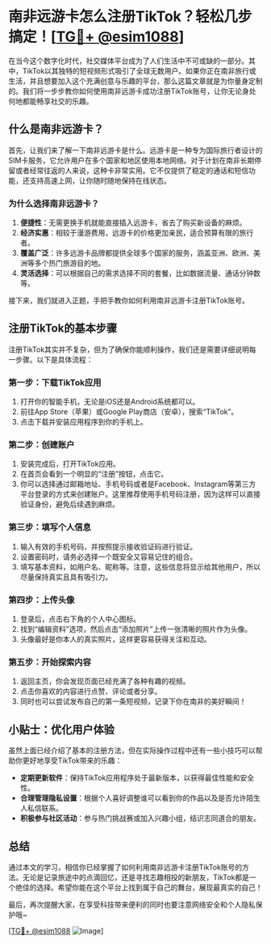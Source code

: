 # 南非远游卡怎么注册TikTok？轻松几步搞定！[[TG💪+ @esim1088](https://t.me/s/esim1088)]

在当今这个数字化时代，社交媒体平台成为了人们生活中不可或缺的一部分。其中，TikTok以其独特的短视频形式吸引了全球无数用户。如果你正在南非旅行或生活，并且想要加入这个充满创意与乐趣的平台，那么这篇文章就是为你量身定制的。我们将一步步教你如何使用南非远游卡成功注册TikTok账号，让你无论身处何地都能畅享社交的乐趣。

## 什么是南非远游卡？

首先，让我们来了解一下南非远游卡是什么。远游卡是一种专为国际旅行者设计的SIM卡服务，它允许用户在多个国家和地区使用本地网络。对于计划在南非长期停留或者经常往返的人来说，这种卡非常实用。它不仅提供了稳定的通话和短信功能，还支持高速上网，让你随时随地保持在线状态。

### 为什么选择南非远游卡？

1. **便捷性**：无需更换手机就能直接插入远游卡，省去了购买新设备的麻烦。
2. **经济实惠**：相较于漫游费用，远游卡的价格更加亲民，适合预算有限的旅行者。
3. **覆盖广泛**：许多远游卡品牌都提供全球多个国家的服务，涵盖亚洲、欧洲、美洲等多个热门旅游目的地。
4. **灵活选择**：可以根据自己的需求选择不同的套餐，比如数据流量、通话分钟数等。

接下来，我们就进入正题，手把手教你如何利用南非远游卡注册TikTok账号。

## 注册TikTok的基本步骤

注册TikTok其实并不复杂，但为了确保你能顺利操作，我们还是需要详细说明每一步骤。以下是具体流程：

### 第一步：下载TikTok应用

1. 打开你的智能手机，无论是iOS还是Android系统都可以。
2. 前往App Store（苹果）或Google Play商店（安卓），搜索“TikTok”。
3. 点击下载并安装应用程序到你的手机上。

### 第二步：创建账户

1. 安装完成后，打开TikTok应用。
2. 在首页会看到一个明显的“注册”按钮，点击它。
3. 你可以选择通过邮箱地址、手机号码或者是Facebook、Instagram等第三方平台登录的方式来创建账户。这里推荐使用手机号码注册，因为这样可以直接验证身份，避免后续遇到麻烦。

### 第三步：填写个人信息

1. 输入有效的手机号码，并按照提示接收验证码进行验证。
2. 设置密码时，请务必选择一个既安全又容易记住的组合。
3. 填写基本资料，如用户名、昵称等。注意，这些信息将显示给其他用户，所以尽量保持真实且具有吸引力。

### 第四步：上传头像

1. 登录后，点击右下角的个人中心图标。
2. 找到“编辑资料”选项，然后点击“添加照片”上传一张清晰的照片作为头像。
3. 头像最好是你本人的真实照片，这样更容易获得关注和互动。

### 第五步：开始探索内容

1. 返回主页，你会发现页面已经充满了各种有趣的视频。
2. 点击你喜欢的内容进行点赞、评论或者分享。
3. 同时也可以尝试发布自己的第一条短视频，记录下你在南非的美好瞬间！

## 小贴士：优化用户体验

虽然上面已经介绍了基本的注册方法，但在实际操作过程中还有一些小技巧可以帮助你更好地享受TikTok带来的乐趣：

- **定期更新软件**：保持TikTok应用程序处于最新版本，以获得最佳性能和安全性。
- **合理管理隐私设置**：根据个人喜好调整谁可以看到你的作品以及是否允许陌生人私信联系。
- **积极参与社区活动**：参与热门挑战赛或加入兴趣小组，结识志同道合的朋友。

## 总结

通过本文的学习，相信你已经掌握了如何利用南非远游卡注册TikTok账号的方法。无论是记录旅途中的点滴回忆，还是寻找志趣相投的新朋友，TikTok都是一个绝佳的选择。希望你能在这个平台上找到属于自己的舞台，展现最真实的自己！

最后，再次提醒大家，在享受科技带来便利的同时也要注意网络安全和个人隐私保护哦~ 

[[TG💪+ @esim1088](https://t.me/s/esim1088) ![Image](https://i.postimg.cc/4NQfJmqS/Snipaste-2025-05-13-00-14-12.png)]